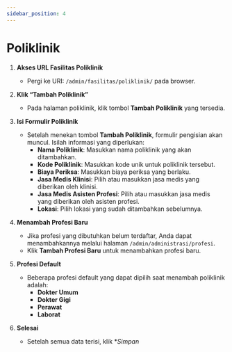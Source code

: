```yaml
---
sidebar_position: 4
---
```


# Poliklinik

1. **Akses URL Fasilitas Poliklinik**
   - Pergi ke URI: `/admin/fasilitas/poliklinik/` pada browser.

2. **Klik “Tambah Poliklinik”**
   - Pada halaman poliklinik, klik tombol **Tambah Poliklinik** yang tersedia.

3. **Isi Formulir Poliklinik**
   - Setelah menekan tombol **Tambah Poliklinik**, formulir pengisian akan muncul. Isilah informasi yang diperlukan:
     - **Nama Poliklinik**: Masukkan nama poliklinik yang akan ditambahkan.
     - **Kode Poliklinik**: Masukkan kode unik untuk poliklinik tersebut.
     - **Biaya Periksa**: Masukkan biaya periksa yang berlaku.
     - **Jasa Medis Klinisi**: Pilih atau masukkan jasa medis yang diberikan oleh klinisi.
     - **Jasa Medis Asisten Profesi**: Pilih atau masukkan jasa medis yang diberikan oleh asisten profesi.
     - **Lokasi**: Pilih lokasi yang sudah ditambahkan sebelumnya.

4. **Menambah Profesi Baru**
   - Jika profesi yang dibutuhkan belum terdaftar, Anda dapat menambahkannya melalui halaman `/admin/administrasi/profesi`.
   - Klik **Tambah Profesi Baru** untuk menambahkan profesi baru.

5. **Profesi Default**
   - Beberapa profesi default yang dapat dipilih saat menambah poliklinik adalah:
     - **Dokter Umum**
     - **Dokter Gigi**
     - **Perawat**
     - **Laborat**

6. **Selesai**
   - Setelah semua data terisi, klik **Simpan*
